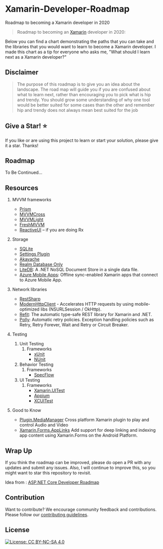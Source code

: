 # Xamarin-Developer-Roadmap
Roadmap to becoming a Xamarin developer in 2020

> Roadmap to becoming an [Xamarin](https://docs.microsoft.com/en-us/xamarin/) developer in 2020:

Below you can find a chart demonstrating the paths that you can take and the libraries that you would want to learn to become a Xamarin developer. I made this chart as a tip for everyone who asks me, "What should I learn next as a Xamarin developer?"

## Disclaimer

> The purpose of this roadmap is to give you an idea about the landscape. The road map will guide you if you are confused about what to learn next, rather than encouraging you to pick what is hip and trendy. You should grow some understanding of why one tool would be better suited for some cases than the other and remember hip and trendy does not always mean best suited for the job

## Give a Star! :star:

If you like or are using this project to learn or start your solution, please give it a star. Thanks!

## Roadmap

To Be Continued...

## Resources

1. MVVM frameworks

   - [Prism](https://github.com/PrismLibrary/Prism)
   - [MVVMCross](https://www.mvvmcross.com/)
   - [MVVMLight](http://www.mvvmlight.net/)
   - [FreshMVVM](https://github.com/rid00z/FreshMvvm)
   - [ReactiveUI](https://reactiveui.net/) – if you are doing Rx
   
2. Storage

   - [SQLite](https://github.com/praeclarum/sqlite-net)
   - [Settings Plugin](https://github.com/jamesmontemagno/SettingsPlugin)
   - [Akavache](https://github.com/akavache/akavache)
   - [Realm Database Only](https://github.com/realm/realm-dotnet)
   - [LiteDB](https://github.com/mbdavid/LiteDB): A .NET NoSQL Document Store in a single data file.
   - [Azure Mobile Apps](https://github.com/Azure/azure-mobile-apps-net-client): Offline sync-enabled Xamarin apps that connect to Azure Mobile App.
    
3. Network libraries
 
   - [RestSharp](http://restsharp.org/)
   - [ModernHttpClient](https://github.com/paulcbetts/ModernHttpClient) - Accelerates HTTP requests by using mobile-optimized libs (NSURLSession / OkHttp). 
   - [Refit](https://github.com/reactiveui/refit): The automatic type-safe REST library for Xamarin and .NET. 
   - [Polly](https://github.com/App-vNext/Polly): Automatic retry policies. Exception handling policies such as Retry, Retry Forever, Wait and Retry or Circuit Breaker. 

4. Testing

   1. Unit Testing
        1. Frameworks
            - [xUnit](https://docs.microsoft.com/dotnet/core/testing/unit-testing-with-dotnet-test)
            - [NUnit](https://docs.microsoft.com/dotnet/core/testing/unit-testing-with-nunit)
   2. Behavior Testing
        1. Frameworks
            - [SpecFlow](https://robgibbens.com/bdd-tests-with-xamarin-uitest-and-specflow/)
   3. UI Testing
        1. Frameworks
            - [Xamarin.UITest](https://docs.microsoft.com/en-us/appcenter/test-cloud/uitest/)
            - [Appium](http://appium.io/)
            - [XCUITest](http://appium.io/docs/en/drivers/ios-xcuitest/)

5. Good to Know

   - [Plugin.MediaManager](https://github.com/Baseflow/XamarinMediaManager) Cross platform Xamarin plugin to play and control Audio and Video
   - [Xamarin.Forms.AppLinks](https://www.nuget.org/packages/Xamarin.Forms.AppLinks) Add support for deep linking and indexing app content using Xamarin.Forms on the Android Platform.


## Wrap Up

If you think the roadmap can be improved, please do open a PR with any updates and submit any issues. Also, I will continue to improve this, so you might want to star this repository to revisit.

Idea from : [ASP.NET Core Developer Roadmap](https://github.com/MoienTajik/AspNetCore-Developer-Roadmap)

## Contribution

Want to contribute? We encourage community feedback and contributions. Please follow our [contributing guidelines](https://github.com/Stayrony/Xamarin-Developer-Roadmap/blob/master/CONTRIBUTING.md).

## License

[![License: CC BY-NC-SA 4.0](https://img.shields.io/badge/License-CC%20BY--NC--SA%204.0-lightgrey.svg)](https://creativecommons.org/licenses/by-nc-sa/4.0/)